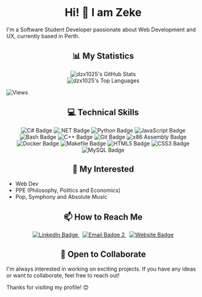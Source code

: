 <h1 align="center">Hi! 👋 I am Zeke</h1>

I'm a Software Student Developer passionate about Web Development and UX, currently based in Perth.

<h2 align="center"> 📊 My Statistics </h2>

<div align="center">
  <div>
    <img src="https://github-readme-stats.vercel.app/api?username=dzx1025&theme=transparent&show_icons=true" alt="dzx1025's GitHub Stats"/>
  </div>
  <div>
    <img src="https://github-readme-stats.vercel.app/api/top-langs/?username=dzx1025&theme=transparent&show_icons=true&layout=compact&card_width=467" alt="dzx1025's Top Languages"/>
  </div>
</div>

![Views](https://komarev.com/ghpvc/?username=dzx1025&style=flat&color=023373)

<h2 align="center"> 💻 Technical Skills </h2>

<p align="center">
  <a>
    <img src="https://img.shields.io/badge/C%23-023373?style=for-the-badge&logo=sharp&logoColor=white" alt="C# Badge"/>
  </a>
  <a>
    <img src="https://img.shields.io/badge/.NET-023373?style=for-the-badge&logo=dotnet&logoColor=white" alt=".NET Badge"/>
  </a>
  <a>
    <img src="https://img.shields.io/badge/Python-023373?style=for-the-badge&logo=python&logoColor=white" alt="Python Badge"/>
  </a>
  <a>
    <img src="https://img.shields.io/badge/JavaScript-023373?style=for-the-badge&logo=javascript&logoColor=white" alt="JavaScript Badge"/>
  </a>
  <a>
    <img src="https://img.shields.io/badge/Bash-023373?style=for-the-badge&logo=gnubash&logoColor=white" alt="Bash Badge">
  </a>
  <a>
    <img src="https://img.shields.io/badge/C++-023373?style=for-the-badge&logo=c%2B%2B&logoColor=white" alt="C++ Badge"/>
  </a>
  <a>
    <img src="https://img.shields.io/badge/Git-023373?style=for-the-badge&logo=git&logoColor=white" alt="Git Badge"/>
  </a>
  <a>
    <img src="https://img.shields.io/badge/x86%20Assembly-023373?style=for-the-badge&logo=assemblyscript&logoColor=white" alt="x86 Assembly Badge"/>
  </a>
  <a>
    <img src="https://img.shields.io/badge/Docker-023373?style=for-the-badge&logo=docker&logoColor=white" alt="Docker Badge"/>
  </a>
  <a>
    <img src="https://img.shields.io/badge/Makefile-023373?style=for-the-badge&logo=gnu&logoColor=white" alt="Makefile Badge">
  </a>
  <a>
    <img src="https://img.shields.io/badge/HTML5-023373?style=for-the-badge&logo=html5&logoColor=white" alt="HTML5 Badge"/>
  </a>
  <a>
    <img src="https://img.shields.io/badge/CSS3-023373?style=for-the-badge&logo=css3&logoColor=white" alt="CSS3 Badge"/>
  </a>
  <a>
    <img src="https://img.shields.io/badge/MySQL-023373?style=for-the-badge&logo=mysql&logoColor=white" alt="MySQL Badge"/>
  </a>
</p>

<h2 align="center"> 🌱 My Interested </h2>

- Web Dev
- PPE (Philosophy, Politics and Economics)
- Pop, Symphony and Absolute Music

<h2 align="center"> 📫 How to Reach Me </h2>

<p align="center">
  <a href="https://www.linkedin.com/in/zekeding/">
    <img src="https://img.shields.io/badge/Linkedin-Connect-blue?style=for-the-badge&logo=linkedin&color=0A66C2" alt="LinkedIn Badge">
  </a>
  &nbsp;
  <a href="mailto:zexuding1025@gmail.com">
    <img src="https://img.shields.io/badge/Email-zexuding1025@gmail.com-blue?style=for-the-badge&logo=gmail&logoColor=white&color=EA4335" alt="Email Badge 2">
  </a>
  &nbsp;
  <a href="https://dzx1025.github.io/">
    <img src="https://img.shields.io/badge/Website-Zeke's%20Blog-blue?style=for-the-badge&logo=blogger&logoColor=white&color=black" alt="Website Badge">
  </a>
</p>

<h2 align="center"> 🤝 Open to Collaborate </h2>

I'm always interested in working on exciting projects. If you have any ideas or want to collaborate, feel free to reach out!

Thanks for visiting my profile! 😊
